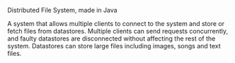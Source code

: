 Distributed File System, made in Java

A system that allows multiple clients to connect to the system and store or fetch files from datastores. Multiple clients can send requests concurrently, and faulty datastores are disconnected without affecting the rest of the system.
Datastores can store large files including images, songs and text files.
